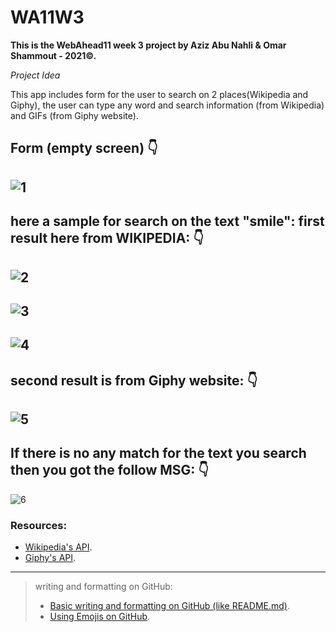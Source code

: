 # WA11W3
**This is the WebAhead11 week 3 project by Aziz Abu Nahli & Omar Shammout - 2021©.**

*Project Idea* 

This app includes form for the user to search on 2 places(Wikipedia and Giphy),
the user can type any word and search information (from Wikipedia) and GIFs (from Giphy website).

Form (empty screen) 
:point_down:
---
![1](https://user-images.githubusercontent.com/86624053/130784403-7ac9c650-38d3-4500-bf67-c7e6510dd3a7.png)
---
here a sample for search on the text "smile":
first result here from WIKIPEDIA:
:point_down:
---
![2](https://user-images.githubusercontent.com/86624053/130785473-4a77bb4c-b0ce-4f2c-9d02-bae8a4f71397.png)
---
![3](https://user-images.githubusercontent.com/86624053/130785516-37429fe5-6327-4e46-9d18-ba90c42e71dc.png)
---
![4](https://user-images.githubusercontent.com/86624053/130784568-f2728b79-adff-4301-8c3b-d4aa55b1af30.png)
---
second result is from Giphy website:
:point_down:
---
![5](https://user-images.githubusercontent.com/86624053/130784588-4c9c1a38-e7a0-406f-81fe-9de57c239676.png)
---
If there is no any match for the text you search then you got the follow MSG:
:point_down:
---
![6](https://user-images.githubusercontent.com/86624053/130785007-16915df6-f9c3-4f1f-9b38-1660f06fa7f9.png)

### Resources:
- [Wikipedia's API](https://www.mediawiki.org/wiki/API:Main_page).
- [Giphy's API](https://developers.giphy.com/).
---
> writing and formatting on GitHub: 
> - [Basic writing and formatting on GitHub (like README.md)](https://docs.github.com/en/github/writing-on-github/getting-started-with-writing-and-formatting-on-github/about-writing-and-formatting-on-github).
> - [Using Emojis on GitHub](https://github.com/ikatyang/emoji-cheat-sheet/blob/master/README.md).









